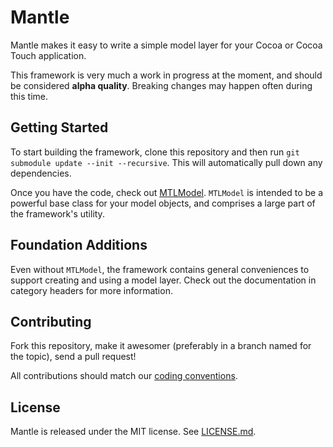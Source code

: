 # Mantle

Mantle makes it easy to write a simple model layer for your Cocoa or Cocoa Touch application.

This framework is very much a work in progress at the moment, and should be considered **alpha quality**. Breaking changes may happen often during this time.

## Getting Started

To start building the framework, clone this repository and then run `git submodule update --init --recursive`. This will automatically pull down any dependencies.

Once you have the code, check out [MTLModel](https://github.com/github/Mantle/blob/master/MTLModel.h). `MTLModel` is intended to be a powerful base class for your model objects, and comprises a large part of the framework's utility.

## Foundation Additions

Even without `MTLModel`, the framework contains general conveniences to support creating and using a model layer. Check out the documentation in category headers for more information.

## Contributing

Fork this repository, make it awesomer (preferably in a branch named for the topic), send a pull request!

All contributions should match our [coding conventions](https://github.com/github/objective-c-conventions).

## License

Mantle is released under the MIT license. See [LICENSE.md](https://github.com/github/Mantle/blob/master/LICENSE.md).
